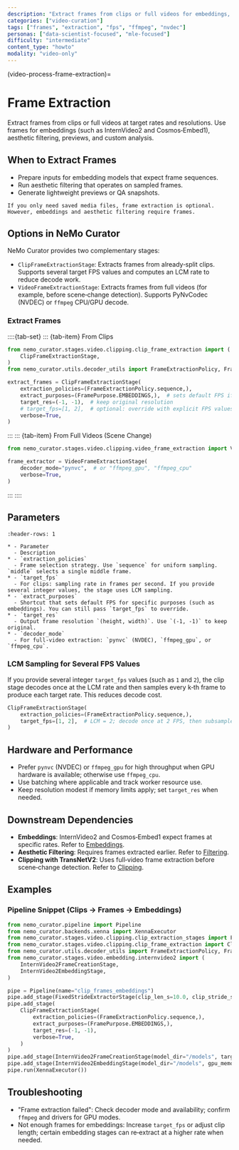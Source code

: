 ```yaml
---
description: "Extract frames from clips or full videos for embeddings, filtering, and analysis"
categories: ["video-curation"]
tags: ["frames", "extraction", "fps", "ffmpeg", "nvdec"]
personas: ["data-scientist-focused", "mle-focused"]
difficulty: "intermediate"
content_type: "howto"
modality: "video-only"
---
```


(video-process-frame-extraction)=

# Frame Extraction

Extract frames from clips or full videos at target rates and resolutions. Use frames for embeddings (such as InternVideo2 and Cosmos‑Embed1), aesthetic filtering, previews, and custom analysis.

## When to Extract Frames

- Prepare inputs for embedding models that expect frame sequences.
- Run aesthetic filtering that operates on sampled frames.
- Generate lightweight previews or QA snapshots.

```{note}
If you only need saved media files, frame extraction is optional. However, embeddings and aesthetic filtering require frames.
```

## Options in NeMo Curator

NeMo Curator provides two complementary stages:

- `ClipFrameExtractionStage`: Extracts frames from already‑split clips. Supports several target FPS values and computes an LCM rate to reduce decode work.
- `VideoFrameExtractionStage`: Extracts frames from full videos (for example, before scene‑change detection). Supports PyNvCodec (NVDEC) or `ffmpeg` CPU/GPU decode.

### Extract Frames

::::{tab-set}
::: {tab-item} From Clips

```python
from nemo_curator.stages.video.clipping.clip_frame_extraction import (
    ClipFrameExtractionStage,
)
from nemo_curator.utils.decoder_utils import FrameExtractionPolicy, FramePurpose

extract_frames = ClipFrameExtractionStage(
    extraction_policies=(FrameExtractionPolicy.sequence,),
    extract_purposes=(FramePurpose.EMBEDDINGS,),  # sets default FPS if target_fps not provided
    target_res=(-1, -1),  # keep original resolution
    # target_fps=[1, 2],  # optional: override with explicit FPS values
    verbose=True,
)
```

:::
::: {tab-item} From Full Videos (Scene Change)

```python
from nemo_curator.stages.video.clipping.video_frame_extraction import VideoFrameExtractionStage

frame_extractor = VideoFrameExtractionStage(
    decoder_mode="pynvc",  # or "ffmpeg_gpu", "ffmpeg_cpu"
    verbose=True,
)
```

:::
::::

## Parameters

```{list-table} Common Parameters
:header-rows: 1

* - Parameter
  - Description
* - `extraction_policies`
  - Frame selection strategy. Use `sequence` for uniform sampling. `middle` selects a single middle frame.
* - `target_fps`
  - For clips: sampling rate in frames per second. If you provide several integer values, the stage uses LCM sampling.
* - `extract_purposes`
  - Shortcut that sets default FPS for specific purposes (such as embeddings). You can still pass `target_fps` to override.
* - `target_res`
  - Output frame resolution `(height, width)`. Use `(-1, -1)` to keep original.
* - `decoder_mode`
  - For full‑video extraction: `pynvc` (NVDEC), `ffmpeg_gpu`, or `ffmpeg_cpu`.
```

### LCM Sampling for Several FPS Values

If you provide several integer `target_fps` values (such as `1` and `2`), the clip stage decodes once at the LCM rate and then samples every k‑th frame to produce each target rate. This reduces decode cost.

```python
ClipFrameExtractionStage(
    extraction_policies=(FrameExtractionPolicy.sequence,),
    target_fps=[1, 2],  # LCM = 2; decode once at 2 FPS, then subsample
)
```

## Hardware and Performance

- Prefer `pynvc` (NVDEC) or `ffmpeg_gpu` for high throughput when GPU hardware is available; otherwise use `ffmpeg_cpu`.
- Use batching where applicable and track worker resource use.
- Keep resolution modest if memory limits apply; set `target_res` when needed.

## Downstream Dependencies

- **Embeddings**: InternVideo2 and Cosmos‑Embed1 expect frames at specific rates. Refer to [Embeddings](video-process-embeddings).
- **Aesthetic Filtering**: Requires frames extracted earlier. Refer to [Filtering](video-process-filtering).
- **Clipping with TransNetV2**: Uses full‑video frame extraction before scene‑change detection. Refer to [Clipping](video-process-clipping).

## Examples

### Pipeline Snippet (Clips → Frames → Embeddings)

```python
from nemo_curator.pipeline import Pipeline
from nemo_curator.backends.xenna import XennaExecutor
from nemo_curator.stages.video.clipping.clip_extraction_stages import FixedStrideExtractorStage
from nemo_curator.stages.video.clipping.clip_frame_extraction import ClipFrameExtractionStage
from nemo_curator.utils.decoder_utils import FrameExtractionPolicy, FramePurpose
from nemo_curator.stages.video.embedding.internvideo2 import (
    InternVideo2FrameCreationStage,
    InternVideo2EmbeddingStage,
)

pipe = Pipeline(name="clip_frames_embeddings")
pipe.add_stage(FixedStrideExtractorStage(clip_len_s=10.0, clip_stride_s=10.0))
pipe.add_stage(
    ClipFrameExtractionStage(
        extraction_policies=(FrameExtractionPolicy.sequence,),
        extract_purposes=(FramePurpose.EMBEDDINGS,),
        target_res=(-1, -1),
        verbose=True,
    )
)
pipe.add_stage(InternVideo2FrameCreationStage(model_dir="/models", target_fps=2.0, verbose=True))
pipe.add_stage(InternVideo2EmbeddingStage(model_dir="/models", gpu_memory_gb=20.0, verbose=True))
pipe.run(XennaExecutor())
```

## Troubleshooting

- "Frame extraction failed": Check decoder mode and availability; confirm `ffmpeg` and drivers for GPU modes.
- Not enough frames for embeddings: Increase `target_fps` or adjust clip length; certain embedding stages can re‑extract at a higher rate when needed.
